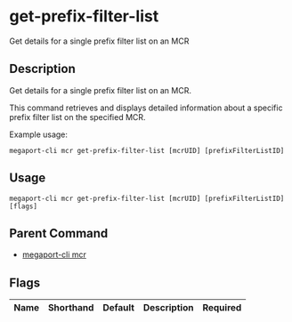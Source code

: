 # get-prefix-filter-list

Get details for a single prefix filter list on an MCR

## Description

Get details for a single prefix filter list on an MCR.

This command retrieves and displays detailed information about a specific prefix
filter list on the specified MCR.

Example usage:
```
megaport-cli mcr get-prefix-filter-list [mcrUID] [prefixFilterListID]

```


## Usage

```
megaport-cli mcr get-prefix-filter-list [mcrUID] [prefixFilterListID] [flags]
```



## Parent Command

* [megaport-cli mcr](megaport-cli_mcr.md)




## Flags

| Name | Shorthand | Default | Description | Required |
|------|-----------|---------|-------------|----------|



